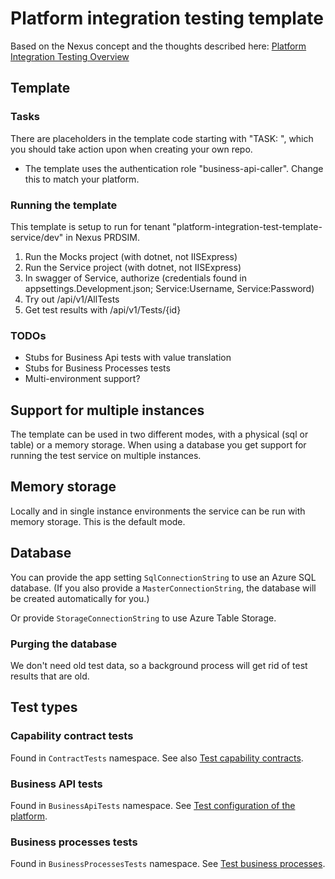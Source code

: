 # Platform integration testing template

Based on the Nexus concept and the thoughts described here: [Platform Integration Testing Overview](https://docs.nexus.link/docs/platformtesting-overview)

## Template

### Tasks
There are placeholders in the template code starting with "TASK: ", which you should take action upon when  creating your own repo.

* The template uses the authentication role "business-api-caller". Change this to match your platform.

### Running the template 
This template is setup to run for tenant "platform-integration-test-template-service/dev" in Nexus PRDSIM.

1. Run the Mocks project (with dotnet, not IISExpress)
2. Run the Service project (with dotnet, not IISExpress)
3. In swagger of Service, authorize (credentials found in appsettings.Development.json; Service:Username, Service:Password)
4. Try out /api/v1/AllTests
5. Get test results with /api/v1/Tests/{id}

### TODOs

* Stubs for Business Api tests with value translation
* Stubs for Business Processes tests
* Multi-environment support?

## Support for multiple instances

The template can be used in two different modes, with a physical (sql or table) or a memory storage. When using a database you get support for running the test service on multiple instances.

## Memory storage

Locally and in single instance environments the service can be run with memory storage. This is the default mode.

## Database

You can provide the app setting `SqlConnectionString` to use an Azure SQL database.
(If you also provide a `MasterConnectionString`, the database will be created automatically for you.)

Or provide `StorageConnectionString` to use Azure Table Storage.

### Purging the database

We don't need old test data, so a background process will get rid of test results that are old.

## Test types

### Capability contract tests

Found in `ContractTests` namespace. See also [Test capability contracts](https://docs.nexus.link/docs/platformtesting-capability-contract-testing).

### Business API tests

Found in `BusinessApiTests` namespace. See [Test configuration of the platform](https://docs.nexus.link/docs/platformtesting-configuration-of-the-platform).

### Business processes tests

Found in `BusinessProcessesTests` namespace. See [Test business processes](https://docs.nexus.link/docs/platformtesting-business-processes).
